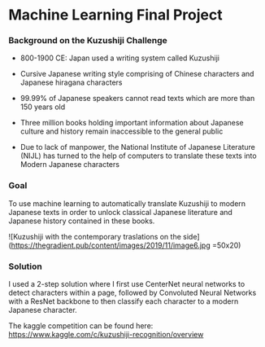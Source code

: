 # Machine Learning Final Project

### Background on the Kuzushiji Challenge

* 800-1900 CE: Japan used a writing system called Kuzushiji

* Cursive Japanese writing style comprising of Chinese characters and Japanese hiragana characters

* 99.99% of Japanese speakers cannot read texts which are more than 150 years old

* Three million books holding important information about Japanese culture and history remain inaccessible to the general public

* Due to lack of manpower, the National Institute of Japanese Literature (NIJL) has turned to the help of computers to translate these texts into Modern Japanese characters


### Goal
To use machine learning to automatically translate Kuzushiji to modern Japanese texts in order to unlock classical Japanese literature and Japanese history contained in these books.

![Kuzushiji with the contemporary traslations on the side](https://thegradient.pub/content/images/2019/11/image6.jpg =50x20)

### Solution
I used a 2-step solution where I first use CenterNet neural networks to detect characters within a page, followed by  Convoluted Neural Networks with a ResNet backbone to then classify each character to a modern Japanese character.

The kaggle competition can be found here:
https://www.kaggle.com/c/kuzushiji-recognition/overview
